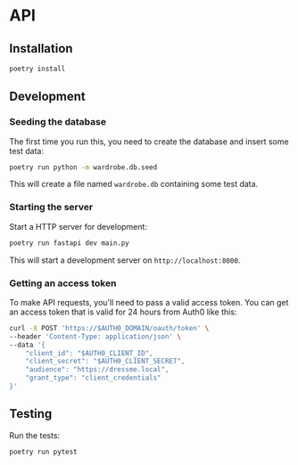 # API

## Installation

```bash
poetry install
```

## Development

### Seeding the database

The first time you run this, you need to create the database and insert some test data:

```bash
poetry run python -m wardrobe.db.seed
```

This will create a file named `wardrobe.db` containing some test data.

### Starting the server

Start a HTTP server for development:

```bash
poetry run fastapi dev main.py
```

This will start a development server on `http://localhost:8000`.

### Getting an access token

To make API requests, you'll need to pass a valid access token. You can get an access token that is valid for 24 hours from Auth0 like this:

```bash
curl -X POST 'https://$AUTH0_DOMAIN/oauth/token' \
--header 'Content-Type: application/json' \
--data '{
    "client_id": "$AUTH0_CLIENT_ID",
    "client_secret": "$AUTH0_CLIENT_SECRET",
    "audience": "https://dressme.local",
    "grant_type": "client_credentials"
}'
```

## Testing

Run the tests:

```bash
poetry run pytest
```
